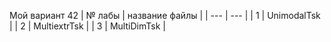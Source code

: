 Мой вариант 42
| № лабы | название файлы |
| --- | --- |
| 1 | UnimodalTsk |
| 2 | MultiextrTsk |
| 3 | MultiDimTsk |

